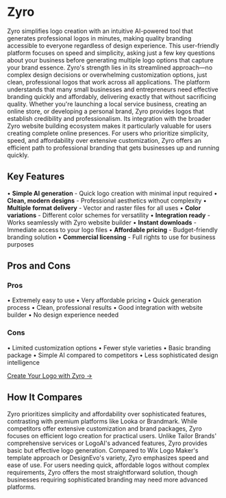 # Zyro

Zyro simplifies logo creation with an intuitive AI-powered tool that generates professional logos in minutes, making quality branding accessible to everyone regardless of design experience. This user-friendly platform focuses on speed and simplicity, asking just a few key questions about your business before generating multiple logo options that capture your brand essence. Zyro's strength lies in its streamlined approach—no complex design decisions or overwhelming customization options, just clean, professional logos that work across all applications. The platform understands that many small businesses and entrepreneurs need effective branding quickly and affordably, delivering exactly that without sacrificing quality. Whether you're launching a local service business, creating an online store, or developing a personal brand, Zyro provides logos that establish credibility and professionalism. Its integration with the broader Zyro website building ecosystem makes it particularly valuable for users creating complete online presences. For users who prioritize simplicity, speed, and affordability over extensive customization, Zyro offers an efficient path to professional branding that gets businesses up and running quickly.

## Key Features

• **Simple AI generation** - Quick logo creation with minimal input required
• **Clean, modern designs** - Professional aesthetics without complexity
• **Multiple format delivery** - Vector and raster files for all uses
• **Color variations** - Different color schemes for versatility
• **Integration ready** - Works seamlessly with Zyro website builder
• **Instant downloads** - Immediate access to your logo files
• **Affordable pricing** - Budget-friendly branding solution
• **Commercial licensing** - Full rights to use for business purposes

## Pros and Cons

### Pros
• Extremely easy to use
• Very affordable pricing
• Quick generation process
• Clean, professional results
• Good integration with website builder
• No design experience needed

### Cons
• Limited customization options
• Fewer style varieties
• Basic branding package
• Simple AI compared to competitors
• Less sophisticated design intelligence

[Create Your Logo with Zyro →](https://zyro.com/tools/logo-maker)

## How It Compares

Zyro prioritizes simplicity and affordability over sophisticated features, contrasting with premium platforms like Looka or Brandmark. While competitors offer extensive customization and brand packages, Zyro focuses on efficient logo creation for practical users. Unlike Tailor Brands' comprehensive services or LogoAI's advanced features, Zyro provides basic but effective logo generation. Compared to Wix Logo Maker's template approach or DesignEvo's variety, Zyro emphasizes speed and ease of use. For users needing quick, affordable logos without complex requirements, Zyro offers the most straightforward solution, though businesses requiring sophisticated branding may need more advanced platforms.